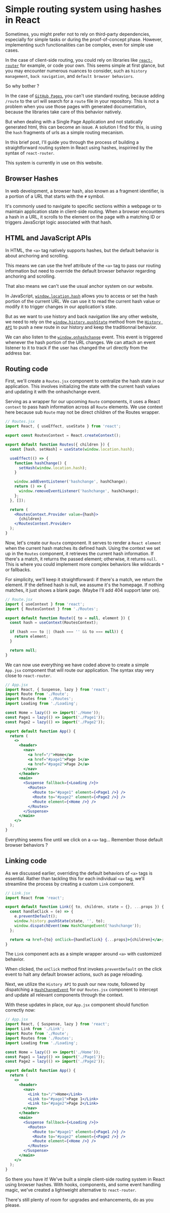 # Simple routing system using hashes in React

Sometimes, you might prefer not to rely on third-party dependencies, especially for simple tasks or during the proof-of-concept phase.
However, implementing such functionalities can be complex, even for simple use cases.

In the case of client-side routing, you could rely on libraries like [`react-router`](https://reactrouter.com/) for example, or code your own.
This seems simple at first glance, but you may encounter numerous nuances to consider, such as `history management`, `back navigation`, and `default browser behaviors`.

So why bother ?

In the case of [`GitHub Pages`](https://pages.github.com/), you can't use standard routing, because adding `/route` to the url will search for a `route` file in your repository.
This is not a problem when you use those pages with generated documentation, because the libraries take care of this behavior natively.

But when dealing with a Single Page Application and not statically generated html, this can become an issue.
A solution I find for this, is using the `hash` fragments of urls as a simple routing mecanism.

In this brief post, I'll guide you through the process of building a straightforward routing system in React using hashes, inspirired by the syntax of `react-router`.

This system is currently in use on this website.

## Browser Hashes

In web development, a browser hash, also known as a fragment identifier, is a portion of a URL that starts with the `#` symbol.

It's commonly used to navigate to specific sections within a webpage or to maintain application state in client-side routing.
When a browser encounters a hash in a URL, it scrolls to the element on the page with a matching ID or triggers JavaScript logic associated with that hash.

## HTML and JavaScript APIs

In HTML, the `<a>` tag natively supports hashes, but the default behavior is about anchoring and scrolling.

This means we can use the href attribute of the `<a>` tag to pass our routing information but need to override the default browser behavior regarding anchoring and scrolling.

That also means we can't use the usual anchor system on our website.

In JavaScript, [`window.location.hash`](https://developer.mozilla.org/en-US/docs/Web/API/Location/hash) allows you to access or set the hash portion of the current URL.
We can use it to read the current hash value or modify it to trigger changes in our application's state.

But as we want to use history and back navigation like any other website, we need to rely on the [`window.history.pushState`](https://developer.mozilla.org/en-US/docs/Web/API/History/pushState) method from the [`History API`](https://developer.mozilla.org/en-US/docs/Web/API/History_API) to push a new route in our history and keep the traditionnal behavior.

We can also listen to the [`window.onhashchange`](https://developer.mozilla.org/en-US/docs/Web/API/Window/hashchange_event) event.
This event is triggered whenever the hash portion of the URL changes.
We can attach an event listener to it to track if the user has changed the url directly from the address bar.

## Routing code

First, we'll create a `Routes.jsx` component to centralize the hash state in our application.
This involves initializing the state with the current hash values and updating it with the onhashchange event.

Serving as a wrapper for our upcoming `Route` components, it uses a React `context` to pass hash information across all `Route` elements. We use context here because sub `Route` may not be direct children of the Routes wrapper.

```jsx
// Routes.jsx
import React, { useEffect, useState } from 'react';

export const RoutesContext = React.createContext();

export default function Routes({ children }) {
  const [hash, setHash] = useState(window.location.hash);

  useEffect(() => {
    function hashChange() {
      setHash(window.location.hash);
    }

    window.addEventListener('hashchange', hashChange);
    return () => {
      window.removeEventListener('hashchange', hashChange);
    };
  }, []);

  return (
    <RoutesContext.Provider value={hash}>
      {children}
    </RoutesContext.Provider>
  );
}
```

Now, let's create our `Route` component. It serves to render a `React element` when the current hash matches its defined hash. Using the context we set up in the `Routes` component, it retrieves the current hash information. If there's a match, it returns the passed element; otherwise, it returns `null`. This is where you could implement more complex behaviors like wildcards `*` or fallbacks.

For simplicity, we'll keep it straightforward: if there's a match, we return the element. If the defined hash is null, we assume it's the homepage. If nothing matches, it just shows a blank page. (Maybe I'll add 404 support later on).

```jsx
// Route.jsx
import { useContext } from 'react';
import { RoutesContext } from './Routes';

export default function Route({ to = null, element }) {
  const hash = useContext(RoutesContext);

  if (hash === to || (hash === '' && to === null)) {
    return element;
  }

  return null;
}
```

We can now use everything we have coded above to create a simple `App.jsx` component that will route our application. The syntax stay very close to `react-router`.

```jsx
// App.jsx
import React, { Suspense, lazy } from 'react';
import Route from './Route';
import Routes from './Routes';
import Loading from './Loading';

const Home = lazy(() => import('./Home'));
const Page1 = lazy(() => import('./Page1'));
const Page2 = lazy(() => import('./Page2'));

export default function App() {
  return (
    <>
      <header>
        <nav>
          <a href="/">Home</a>
          <a href="#page1">Page 1</a>
          <a href="#page2">Page 2</a>
        </nav>
      </header>
      <main>
        <Suspense fallback={<Loading />}>
          <Routes>
            <Route to="#page1" element={<Page1 />} />
            <Route to="#page2" element={<Page2 />} />
            <Route element={<Home />} />
          </Routes>
        </Suspense>
      </main>
    </>
  );
}
```

Everything seems fine until we click on a `<a>` tag... Remember those default browser behaviors ?

## Linking code

As we discussed earlier, overriding the default behaviors of `<a>` tags is essential.
Rather than tackling this for each individual `<a>` tag, we'll streamline the process by creating a custom `Link` component.

```jsx
// Link.jsx
import React from 'react';

export default function Link({ to, children, state = {}, ...props }) {
  const handleClick = (e) => {
    e.preventDefault();
    window.history.pushState(state, '', to);
    window.dispatchEvent(new HashChangeEvent('hashchange'));
  };

  return <a href={to} onClick={handleClick} {...props}>{children}</a>;
}
```

The `Link` component acts as a simple wrapper around `<a>` with customized behavior.

When clicked, the `onClick` method first invokes `preventDefault` on the click event to halt any default browser actions, such as page reloading.

Next, we utilize the `History API` to push our new route, followed by dispatching a [`HashChangeEvent`](https://developer.mozilla.org/en-US/docs/Web/API/HashChangeEvent) for our `Routes.jsx` component to intercept and update all relevant components through the context.

With these updates in place, our `App.jsx` component should function correctly now:

```jsx
// App.jsx
import React, { Suspense, lazy } from 'react';
import Link from './Link';
import Route from './Route';
import Routes from './Routes';
import Loading from './Loading';

const Home = lazy(() => import('./Home'));
const Page1 = lazy(() => import('./Page1'));
const Page2 = lazy(() => import('./Page2'));

export default function App() {
  return (
    <>
      <header>
        <nav>
          <Link to="/">Home</Link>
          <Link to="#page1">Page 1</Link>
          <Link to="#page2">Page 2</Link>
        </nav>
      </header>
      <main>
        <Suspense fallback={<Loading />}>
          <Routes>
            <Route to="#page1" element={<Page1 />} />
            <Route to="#page2" element={<Page2 />} />
            <Route element={<Home />} />
          </Routes>
        </Suspense>
      </main>
    </>
  );
}
```

So there you have it! We've built a simple client-side routing system in React using browser hashes. With hooks, components, and some event handling magic, we've created a lightweight alternative to `react-router`.

There's still plenty of room for upgrades and enhancements, do as you please.
